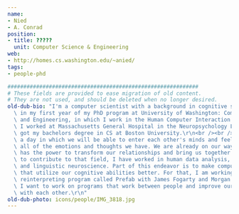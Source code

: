 ```yaml
---
name:
- Nied
- A. Conrad
position:
- title: ?????
  unit: Computer Science & Engineering
web:
- http://homes.cs.washington.edu/~anied/
tags:
- people-phd

############################################################
# These fields are provided to ease migration of old content.
# They are not used, and should be deleted when no longer desired.
old-dub-bio: "I'm a computer scientist with a background in cognitive science. I am\
  \ in my first year of my PhD program at University of Washington: Computer Science\
  \ and Engineering, in which I work in the Human Computer Interaction lab. Previously,\
  \ I worked at Massachusetts General Hospital in the Neuropsychology Laboratory and\
  \ got my bachelors degree in CS at Boston University.\r\n<br /><br />\r\nI imagine\
  \ a day in which we will be able to enter each other's minds and feel and experience\
  \ all of the emotions and thoughts we have. We are already on our way; technology\
  \ has the power to transform our relationships and bring us together. With the aim\
  \ to contribute to that field, I have worked in human data analysis, user interfaces,\
  \ and linguistic neuroscience. Part of this endeavor is to make computer interfaces\
  \ that utilize our cognitive abilities better. For that, I am working on an interface\
  \ reinterpreting program called Prefab with James Fogarty and Morgan Dixon. Ultimately,\
  \ I want to work on programs that work between people and improve our communication\
  \ with each other.\r\n"
old-dub-photo: icons/people/IMG_3818.jpg
---
```

